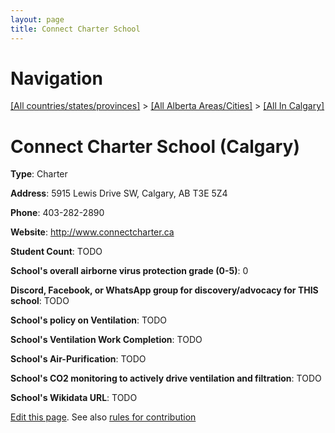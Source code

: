 ```yaml
---
layout: page
title: Connect Charter School
---
```

# Navigation

[[All countries/states/provinces]](../../..) > [[All Alberta Areas/Cities]](../..) > [[All In Calgary]](..)

# Connect Charter School (Calgary)

**Type**: Charter

**Address**: 5915 Lewis Drive SW, Calgary, AB T3E 5Z4

**Phone**: 403-282-2890

**Website**: <http://www.connectcharter.ca>

**Student Count**: TODO

**School's overall airborne virus protection grade (0-5)**: 0

**Discord, Facebook, or WhatsApp group for discovery/advocacy for THIS school**: TODO

**School's policy on Ventilation**: TODO

**School's Ventilation Work Completion**: TODO

**School's Air-Purification**: TODO

**School's CO2 monitoring to actively drive ventilation and filtration**: TODO

**School's Wikidata URL**: TODO


[Edit this page](https://github.com/ventilate-schools/AB/edit/main/./Calgary/Connect_Charter_School.md). See also [rules for contribution](../../../contribution-rules/)